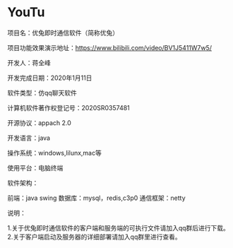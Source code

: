 # YouTu

项目名：优兔即时通信软件（简称优兔）

项目功能效果演示地址：https://www.bilibili.com/video/BV1J5411W7w5/

开发人：蒋全峰

开发完成日期：2020年1月11日

软件类型：仿qq聊天软件

计算机软件著作权登记号：2020SR0357481

开源协议：appach 2.0

开发语言：java

操作系统：windows,lilunx,mac等

使用平台：电脑终端

软件架构：

 前端：java swing 
 数据库：mysql，redis,c3p0
 通信框架：netty
 
说明： 

   1.关于优兔即时通信软件的客户端和服务端的可执行文件请加入qq群后进行下载。
   2.关于客户端启动及服务器的详细部署请加入qq群里进行查看。
 
